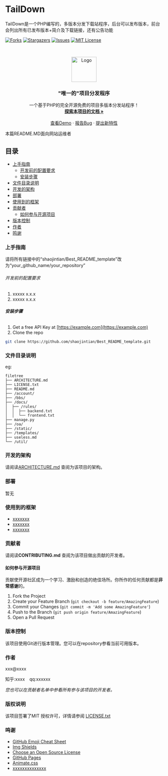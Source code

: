 # TailDown

TailDown是一个PHP编写的，多版本分发下载站程序，后台可以发布版本，前台会列出所有已发布版本+简介及下载链接，还有公告功能

<!-- PROJECT SHIELDS -->
[![Forks][forks-shield]][forks-url]
[![Stargazers][stars-shield]][stars-url]
[![Issues][issues-shield]][issues-url]
[![MIT License][license-shield]][license-url]

<!-- PROJECT LOGO -->
<br />

<p align="center">
  <a href="https://github.com/MengZe2l/taildown/">
    <img src="https://mirror.mengze2.cn/proxy/github.com/MengZe2l.png" alt="Logo" width="80" height="80">
  </a>

  <h3 align="center">"唯一的"项目分发程序</h3>
  <p align="center">
    一个基于PHP的完全开源免费的项目多版本分发站程序！
    <br />
    <a href="https://github.com/MengZe2l/taildown/"><strong>探索本项目的文档 »</strong></a>
    <br />
    <br />
    <a href="https://d.usfpack.site">查看Demo</a>
    ·
    <a href="https://github.com/MengZe2l/taildown/issues">报告Bug</a>
    ·
    <a href="https://github.com/MengZe2l/taildown/issues">提出新特性</a>
  </p>

</p>


 本篇README.MD面向网站运维者

## 目录

- [上手指南](#上手指南)
  - [开发前的配置要求](#开发前的配置要求)
  - [安装步骤](#安装步骤)
- [文件目录说明](#文件目录说明)
- [开发的架构](#开发的架构)
- [部署](#部署)
- [使用到的框架](#使用到的框架)
- [贡献者](#贡献者)
  - [如何参与开源项目](#如何参与开源项目)
- [版本控制](#版本控制)
- [作者](#作者)
- [鸣谢](#鸣谢)

### 上手指南

请将所有链接中的“shaojintian/Best_README_template”改为“your_github_name/your_repository”



###### 开发前的配置要求

1. xxxxx x.x.x
2. xxxxx x.x.x

###### **安装步骤**

1. Get a free API Key at [https://example.com](https://example.com)
2. Clone the repo

```sh
git clone https://github.com/shaojintian/Best_README_template.git
```

### 文件目录说明
eg:

```
filetree 
├── ARCHITECTURE.md
├── LICENSE.txt
├── README.md
├── /account/
├── /bbs/
├── /docs/
│  ├── /rules/
│  │  ├── backend.txt
│  │  └── frontend.txt
├── manage.py
├── /oa/
├── /static/
├── /templates/
├── useless.md
└── /util/

```





### 开发的架构 

请阅读[ARCHITECTURE.md](https://github.com/shaojintian/Best_README_template/blob/master/ARCHITECTURE.md) 查阅为该项目的架构。

### 部署

暂无

### 使用到的框架

- [xxxxxxx](https://getbootstrap.com)
- [xxxxxxx](https://jquery.com)
- [xxxxxxx](https://laravel.com)

### 贡献者

请阅读**CONTRIBUTING.md** 查阅为该项目做出贡献的开发者。

#### 如何参与开源项目

贡献使开源社区成为一个学习、激励和创造的绝佳场所。你所作的任何贡献都是**非常感谢**的。


1. Fork the Project
2. Create your Feature Branch (`git checkout -b feature/AmazingFeature`)
3. Commit your Changes (`git commit -m 'Add some AmazingFeature'`)
4. Push to the Branch (`git push origin feature/AmazingFeature`)
5. Open a Pull Request



### 版本控制

该项目使用Git进行版本管理。您可以在repository参看当前可用版本。

### 作者

xxx@xxxx

知乎:xxxx  &ensp; qq:xxxxxx    

 *您也可以在贡献者名单中参看所有参与该项目的开发者。*

### 版权说明

该项目签署了MIT 授权许可，详情请参阅 [LICENSE.txt](https://github.com/shaojintian/Best_README_template/blob/master/LICENSE.txt)

### 鸣谢


- [GitHub Emoji Cheat Sheet](https://www.webpagefx.com/tools/emoji-cheat-sheet)
- [Img Shields](https://shields.io)
- [Choose an Open Source License](https://choosealicense.com)
- [GitHub Pages](https://pages.github.com)
- [Animate.css](https://daneden.github.io/animate.css)
- [xxxxxxxxxxxxxx](https://connoratherton.com/loaders)

<!-- links -->
[your-project-path]: MengZe2l/taildown
[forks-shield]: https://img.shields.io/github/forks/MengZe2l/taildown.svg?style=flat-square
[forks-url]: https://github.com/MengZe2l/taildown/network/members
[stars-shield]: https://img.shields.io/github/stars/MengZe2l/taildown.svg?style=flat-square
[stars-url]: https://github.com/MengZe2l/taildown/stargazers
[issues-shield]: https://img.shields.io/github/issues/MengZe2l/taildown.svg?style=flat-square
[issues-url]: https://img.shields.io/github/issues/MengZe2l/taildown.svg
[license-shield]: https://img.shields.io/github/license/MengZe2l/taildown.svg?style=flat-square
[license-url]: https://github.com/MengZe2l/taildown/blob/main/LICENSE